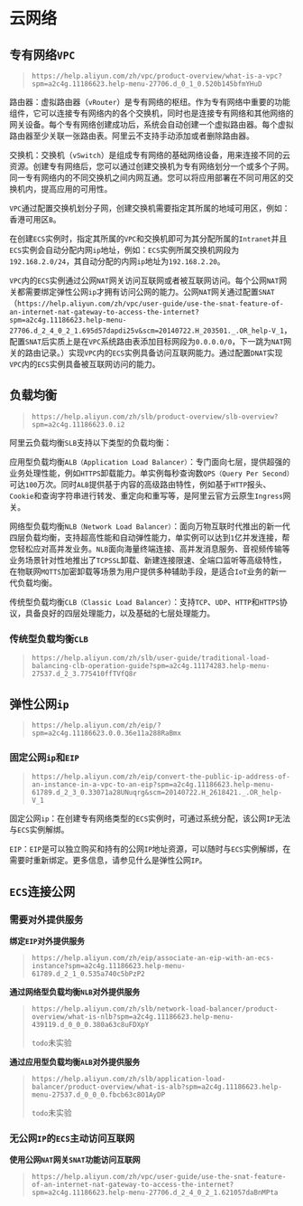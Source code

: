 # 云网络



## 专有网络`VPC`

>`https://help.aliyun.com/zh/vpc/product-overview/what-is-a-vpc?spm=a2c4g.11186623.help-menu-27706.d_0_1_0.520b145bfmYHuD`



路由器：虚拟路由器（`vRouter`）是专有网络的枢纽。作为专有网络中重要的功能组件，它可以连接专有网络内的各个交换机，同时也是连接专有网络和其他网络的网关设备。每个专有网络创建成功后，系统会自动创建一个虚拟路由器。每个虚拟路由器至少关联一张路由表。阿里云不支持手动添加或者删除路由器。

交换机：交换机（`vSwitch`）是组成专有网络的基础网络设备，用来连接不同的云资源。创建专有网络后，您可以通过创建交换机为专有网络划分一个或多个子网。同一专有网络内的不同交换机之间内网互通。您可以将应用部署在不同可用区的交换机内，提高应用的可用性。

`VPC`通过配置交换机划分子网，创建交换机需要指定其所属的地域可用区，例如：香港可用区`B`。

在创建`ECS`实例时，指定其所属的`VPC`和交换机即可为其分配所属的`Intranet`并且`ECS`实例会自动分配内网`ip`地址，例如：`ECS`实例所属交换机网段为`192.168.2.0/24`，其自动分配的内网`ip`地址为`192.168.2.20`。

`VPC`内的`ECS`实例通过公网`NAT`网关访问互联网或者被互联网访问。每个公网`NAT`网关都需要绑定弹性公网`ip`才拥有访问公网的能力。公网`NAT`网关通过配置`SNAT`（`https://help.aliyun.com/zh/vpc/user-guide/use-the-snat-feature-of-an-internet-nat-gateway-to-access-the-internet?spm=a2c4g.11186623.help-menu-27706.d_2_4_0_2_1.695d57dapdi25v&scm=20140722.H_203501._.OR_help-V_1`，配置`SNAT`后实质上是在`VPC`系统路由表添加目标网段为`0.0.0.0/0`，下一跳为`NAT`网关的路由记录。）实现`VPC`内的`ECS`实例具备访问互联网能力。通过配置`DNAT`实现`VPC`内的`ECS`实例具备被互联网访问的能力。



## 负载均衡

>`https://help.aliyun.com/zh/slb/product-overview/slb-overview?spm=a2c4g.11186623.0.i2`

阿里云负载均衡`SLB`支持以下类型的负载均衡：

应用型负载均衡`ALB（Application Load Balancer）`：专门面向七层，提供超强的业务处理性能，例如`HTTPS`卸载能力。单实例每秒查询数`QPS（Query Per Second）`可达`100`万次。同时`ALB`提供基于内容的高级路由特性，例如基于`HTTP`报头、`Cookie`和查询字符串进行转发、重定向和重写等，是阿里云官方云原生`Ingress`网关。

网络型负载均衡`NLB（Network Load Balancer）`：面向万物互联时代推出的新一代四层负载均衡，支持超高性能和自动弹性能力，单实例可以达到`1`亿并发连接，帮您轻松应对高并发业务。`NLB`面向海量终端连接、高并发消息服务、音视频传输等业务场景针对性地推出了`TCPSSL`卸载、新建连接限速、全端口监听等高级特性，在物联网`MQTTS`加密卸载等场景为用户提供多种辅助手段，是适合`IoT`业务的新一代负载均衡。

传统型负载均衡`CLB（Classic Load Balancer）`：支持`TCP`、`UDP`、`HTTP`和`HTTPS`协议，具备良好的四层处理能力，以及基础的七层处理能力。



### 传统型负载均衡`CLB`

>`https://help.aliyun.com/zh/slb/user-guide/traditional-load-balancing-clb-operation-guide?spm=a2c4g.11174283.help-menu-27537.d_2_3.775410ffTVfQ8r`



## 弹性公网`ip`

>`https://help.aliyun.com/zh/eip/?spm=a2c4g.11186623.0.0.36e11a288RaBmx`



### 固定公网`ip`和`EIP`

>`https://help.aliyun.com/zh/eip/convert-the-public-ip-address-of-an-instance-in-a-vpc-to-an-eip?spm=a2c4g.11186623.help-menu-61789.d_2_3_0.33071a28UNuqrg&scm=20140722.H_2618421._.OR_help-V_1`

固定公网`ip`：在创建专有网络类型的`ECS`实例时，可通过系统分配，该公网`IP`无法与`ECS`实例解绑。

`EIP`：`EIP`是可以独立购买和持有的公网`IP`地址资源，可以随时与`ECS`实例解绑，在需要时重新绑定。更多信息，请参见什么是弹性公网`IP`。



## `ECS`连接公网



### 需要对外提供服务



**绑定`EIP`对外提供服务**

>`https://help.aliyun.com/zh/eip/associate-an-eip-with-an-ecs-instance?spm=a2c4g.11186623.help-menu-61789.d_2_1_0.535a740c5bPzP2`

**通过网络型负载均衡`NLB`对外提供服务**

>`https://help.aliyun.com/zh/slb/network-load-balancer/product-overview/what-is-nlb?spm=a2c4g.11186623.help-menu-439119.d_0_0_0.380a63c8uFDXpY`
>
>`todo`未实验

**通过应用型负载均衡`ALB`对外提供服务**

>`https://help.aliyun.com/zh/slb/application-load-balancer/product-overview/what-is-alb?spm=a2c4g.11186623.help-menu-27537.d_0_0_0.fbcb63c8O1AyDP`
>
>`todo`未实验



### 无公网`IP`的`ECS`主动访问互联网



**使用公网`NAT`网关`SNAT`功能访问互联网**

>`https://help.aliyun.com/zh/vpc/user-guide/use-the-snat-feature-of-an-internet-nat-gateway-to-access-the-internet?spm=a2c4g.11186623.help-menu-27706.d_2_4_0_2_1.621057daBnMPta`



